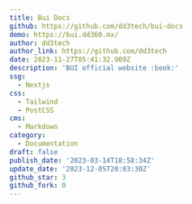 ```yaml
---
title: Bui Docs
github: https://github.com/dd3tech/bui-docs
demo: https://bui.dd360.mx/
author: dd3tech
author_link: https://github.com/dd3tech
date: 2023-11-27T05:41:32.909Z
description: 'BUI official website :book:'
ssg:
  - Nextjs
css:
  - Tailwind
  - PostCSS
cms:
  - Markdown
category:
  - Documentation
draft: false
publish_date: '2023-03-14T18:58:34Z'
update_date: '2023-12-05T20:03:30Z'
github_star: 3
github_fork: 0
---
```

